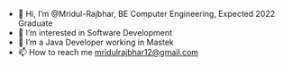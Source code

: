 - 👋 Hi, I’m @Mridul-Rajbhar, BE Computer Engineering, Expected 2022 Graduate
- 👀 I’m interested in Software Development
- 🌱 I’m a Java Developer working in Mastek
- 📫 How to reach me mridulrajbhar12@gmail.com

<!---
Mridul-Rajbhar/Mridul-Rajbhar is a ✨ special ✨ repository because its `README.md` (this file) appears on your GitHub profile.
You can click the Preview link to take a look at your changes.
--->
